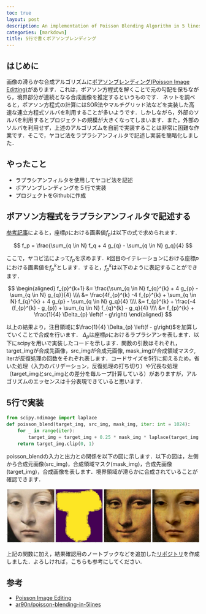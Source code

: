 ```yaml
---
toc: true
layout: post
description: An implementation of Poisson Blending Algorithm in 5 lines
categories: [markdown]
title: 5行で書くポアソンブレンディング
---
```


## はじめに
画像の滑らかな合成アルゴリズムに[ポアソンブレンディング(Poisson Image Editting)](https://ja.wikipedia.org/wiki/Poisson_Image_Editing)があります．これは，ポアソン方程式を解くことで元の勾配を保ちながら，境界部分が連続となる合成画像を推定するというものです．
ネットを調べると，ポアソン方程式の計算にはSOR法やマルチグリッド法などを実装した高速な連立方程式ソルバを利用することが多いようです．しかしながら，外部のソルバを利用するとプロジェクトの規模が大きくなってしまいます．また，外部のソルバを利用せず，上述のアルゴリズムを自前で実装することは非常に困難な作業です．そこで，ヤコビ法をラプラシアンフィルタで記述し実装を簡略化しました．

## やったこと
* ラプラシアンフィルタを使用してヤコビ法を記述
* ポアソンブレンディングを５行で実装
* プロジェクトをGithubに作成

## ポアソン方程式をラプラシアンフィルタで記述する
[参考記事](https://ja.wikipedia.org/wiki/Poisson_Image_Editing)によると，座標$p$における画素値$f_p$は以下の式で求められます．

$$
f_p = \frac{\sum_{q \in N} f_q + 4 g_{q} - \sum_{q \in N} g_q}{4} 
$$

ここで，ヤコビ法によって$f_p$を求めます．$k$回目のイテレーションにおける座標$p$における画素値を$f_{p}^{k}$とします．すると，$f_{p}^{k}$は以下のように表記することができます．

$$
\begin{aligned}
f_{p}^{k+1} &=  \frac{\sum_{q \in N} f_{q}^{k} + 4 g_{p} - \sum_{q \in N} g_{q}}{4} \\\\
&= \frac{4f_{p}^{k} -4 f_{p}^{k}  + \sum_{q \in N} f_{q}^{k} + 4 g_{p} - \sum_{q \in N} g_q}{4} \\\\
&= f_{p}^{k} + \frac{-4 (f_{p}^{k} - g_{p})  + \sum_{q \in N} f_{q}^{k}  - g_q}{4} \\\\
&= f_{p}^{k} + \frac{1}{4} \Delta_{p} \left(f - g\right)
\end{aligned}
$$

以上の結果より，注目領域に$\frac{1}{4} \Delta_{p} \left(f - g\right)$を加算していくことで合成を行います． $\Delta_{p}$は座標$p$におけるラプラシアンを表します．以下にscipyを用いで実装したコードを示します．関数の引数はそれぞれ，target_imgが合成先画像，src_imgが合成元画像, mask_imgが合成領域マスク, iterが反復処理の回数をそれぞれ表します．コードサイズを5行に抑えるため，省いた処理（入力のバリデーション，反復処理の打ち切り）や冗長な処理（target_imgとsrc_imgとの差分を毎ループ計算している）がありますが，アルゴリズムのエッセンスは十分表現できていると思います．

## 5行で実装
```python
from scipy.ndimage import laplace
def poisson_blend(target_img, src_img, mask_img, iter: int = 1024):
    for _ in range(iter):
        target_img = target_img + 0.25 * mask_img * laplace(target_img - src_img)
    return target_img.clip(0, 1)
```
poisson_blendの入力と出力との関係を以下の図に示します．以下の図は，左側から合成元画像(src_img)，合成領域マスク(mask_img)，合成先画像(target_img)，合成画像を表します．境界領域が滑らかに合成されていることが確認できます．

![output](https://raw.githubusercontent.com/ar90n/poisson-blending-in-5lines/assets/image/output.jpg)

上記の関数に加え，結果確認用のノートブックなどを追加した[リポジトリ](https://github.com/ar90n/poisson-blending-in-5lines
)を作成しました．よろしければ，こちらも参考にしてください.

## 参考
* [Poisson Image Editing](https://ja.wikipedia.org/wiki/Poisson_Image_Editing)
* [ar90n/poisson-blending-in-5lines](https://github.com/ar90n/poisson-blending-in-5lines
)

